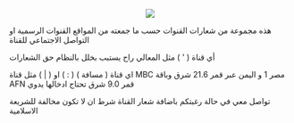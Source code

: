 
<p align="center"> <img src="https://i.imgur.com/ZsrzI9H.jpg">

هذه مجموعة من شعارات القنوات حسب ما جمعته من المواقع القنوات الرسمية او التواصل الاجتماعي للقناة

أي قناة ( ' ) مثل المعالي راح يستبب بخلل بالنظام حق الشعارات

اي قناة ( مسافة ) ( : ) او ( | ) مثل قناة MBC مصر  1 و اليمن عبر قمر 21.6 شرق وباقة AFN قمر 9.0 شرق تحتاج ادخالها يدوي 
  
  تواصل معي في حالة رغبتكم باضافة شعار القناة شرط ان لا تكون مخالفة للشريعة الاسلامية 
  </p>
